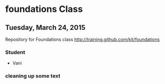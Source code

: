 # foundations Class
## Tuesday, March 24, 2015
Repository for Foundations class http://training.github.com/kit/foundations


### Student
* Vani

### cleaning up some text
